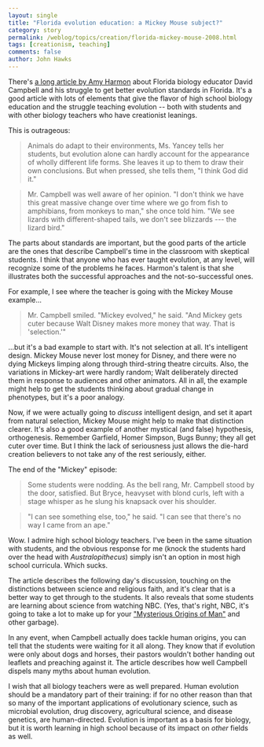 ```yaml
---
layout: single 
title: "Florida evolution education: a Mickey Mouse subject?" 
category: story
permalink: /weblog/topics/creation/florida-mickey-mouse-2008.html
tags: [creationism, teaching] 
comments: false 
author: John Hawks 
---
```


There's <a href="http://www.nytimes.com/2008/08/24/education/24evolution.html?_r=1&oref=slogin&pagewanted=all">a long article by Amy Harmon</a> about Florida biology educator David Campbell and his struggle to get better evolution standards in Florida. It's a good article with lots of elements that give the flavor of high school biology education and the struggle teaching evolution -- both with students and with other biology teachers who have creationist leanings. 

This is outrageous: 

<blockquote>Animals do adapt to their environments, Ms. Yancey tells her students, but evolution alone can hardly account for the appearance of wholly different life forms. She leaves it up to them to draw their own conclusions. But when pressed, she tells them, "I think God did it."</blockquote>

<blockquote>Mr. Campbell was well aware of her opinion. "I don't think we have this great massive change over time where we go from fish to amphibians, from monkeys to man," she once told him. "We see lizards with different-shaped tails, we don't see blizzards --- the lizard bird."</blockquote>

The parts about standards are important, but the good parts of the article are the ones that describe Campbell's time in the classroom with skeptical students. I think that anyone who has ever taught evolution, at any level, will recognize some of the problems he faces. Harmon's talent is that she illustrates both the successful approaches and the not-so-successful ones. 

For example, I see where the teacher is going with the Mickey Mouse example...

<blockquote>Mr. Campbell smiled. "Mickey evolved," he said. "And Mickey gets cuter because Walt Disney makes more money that way. That is 'selection.'"</blockquote>

...but it's a bad example to start with. It's not selection at all. It's intelligent design. Mickey Mouse never lost money for Disney, and there were no dying Mickeys limping along through third-string theatre circuits. Also, the variations in Mickey-art were hardly random; Walt deliberately directed them in response to audiences and other animators. All in all, the example might help to get the students thinking about gradual change in phenotypes, but it's a poor analogy. 

Now, if we were actually going to <i>discuss</i> intelligent design, and set it apart from natural selection, Mickey Mouse might help to make that distinction clearer. It's also a good example of another mystical (and false) hypothesis, orthogenesis. Remember Garfield, Homer Simpson, Bugs Bunny; they all get cuter over time. But I think the lack of seriousness just allows the die-hard creation believers to not take any of the rest seriously, either.

The end of the "Mickey" episode: 

<blockquote>Some students were nodding. As the bell rang, Mr. Campbell stood by the door, satisfied. But Bryce, heavyset with blond curls, left with a stage whisper as he slung his knapsack over his shoulder.</blockquote>

<blockquote>"I can see something else, too," he said. "I can see that there's no way I came from an ape."</blockquote>

Wow. I admire high school biology teachers. I've been in the same situation with students, and the obvious response for me (knock the students hard over the head with <i>Australopithecus</i>) simply isn't an option in most high school curricula. Which sucks. 

The article describes the following day's discussion, touching on the distinctions between science and religious faith, and it's clear that is a better way to get through to the students. It also reveals that some students are learning about science from watching NBC. (Yes, that's right, NBC, it's going to take a lot to make up for your <a href="http://www.talkorigins.org/faqs/mom.html">"Mysterious Origins of Man"</a> and other garbage). 

In any event, when Campbell actually does tackle human origins, you can tell that the students were waiting for it all along. They know that if evolution were only about dogs and horses, their pastors wouldn't bother handing out leaflets and preaching against it. The article describes how well Campbell dispels many myths about human evolution. 

I wish that all biology teachers were as well prepared. Human evolution should be a mandatory part of their training: if for no other reason than that so many of the important applications of evolutionary science, such as microbial evolution, drug discovery, agricultural science, and disease genetics, are human-directed. Evolution is important as a basis for biology, but it is worth learning in high school because of its impact on <i>other</i> fields as well. 



